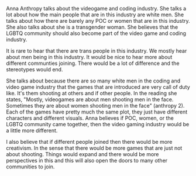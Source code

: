 Anna Anthropy talks about the videogame and coding industry. She talks a lot about how the main people that are in this industry are white men. She talks about how there are barely any POC or women that are in this industry. She also talks about she is a transgender woman. She believes that the LGBTQ community should also become part of the video game and coding industry. 

It is rare to hear that there are trans people in this industry. We mostly hear about men being in this industry. It would be nice to hear more about different communties joining. There would be a lot of difference and the stereotypes would end.

She talks about because there are so many white men in the coding and video game industry that the games that are introduced are very call of duty like. It's them shooting at others and if other people. In the reading she states, "Mostly, videogames are about men shooting men in the face. Sometimes they are about women shooting men in the face" (anthropy 2). Each of the games have pretty much the same plot, they just have different characters and different visuals. Anna believes if POC, women, or the LGBTQ community came together, then the video gaming industry would be a little more different.

I also believe that if different people joined then there would be more creativism. In the sense that there would be more games that are just not about shooting. Things would expand and there would be more perspectives in this and this will also open the doors to many other communities to join.
